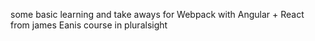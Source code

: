 some basic learning and take aways for Webpack with Angular + React
from james Eanis course in pluralsight
